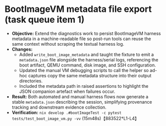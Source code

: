 # BootImageVM metadata file export (task queue item 1)

- **Objective:** Extend the diagnostics work to persist BootImageVM harness
  metadata in a machine-readable file so post-run tools can reuse the same
  context without scraping the textual harness log.
- **Changes:**
  - Added `write_boot_image_metadata` and taught the fixture to emit a
    `metadata.json` file alongside the harness/serial logs, referencing the
    boot artifact, QEMU command, disk image, and SSH configuration.
  - Updated the manual VM debugging scripts to call the helper so ad-hoc
    captures copy the same metadata structure into their output directories.
  - Included the metadata path in raised assertions to highlight the JSON
    companion artefact when failures occur.
- **Result:** Both automated and manual harness flows now generate a stable
  `metadata.json` describing the session, simplifying provenance tracking and
  downstream evidence collection.
- **Verification:** `nix develop .#bootImageTest -c pytest
  tests/test_boot_image_vm.py -vv` (15m48s)【883522†L1-L4】
